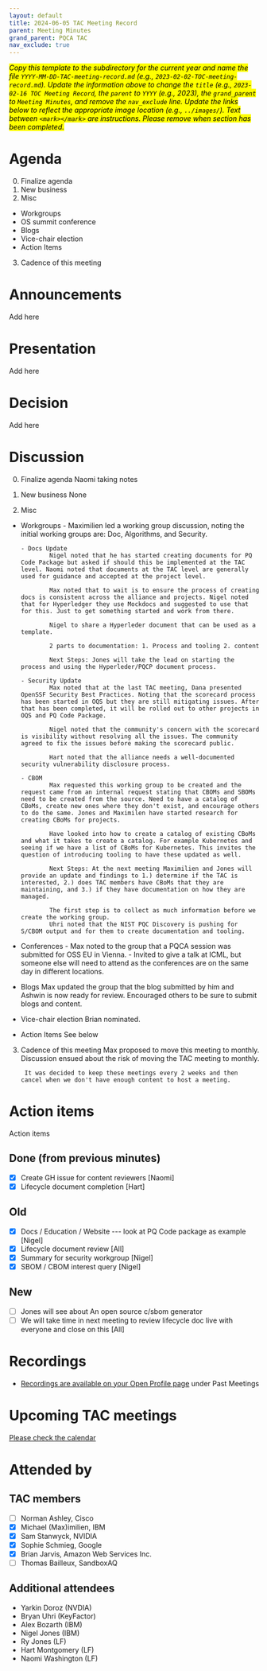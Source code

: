 ```yaml
---
layout: default
title: 2024-06-05 TAC Meeting Record
parent: Meeting Minutes
grand_parent: PQCA TAC
nav_exclude: true
---
```

<mark>_Copy this template to the subdirectory for the current year and name the file `YYYY-MM-DD-TAC-meeting-record.md` (e.g., `2023-02-02-TOC-meeting-record.md`). Update the information above to change the `title` (e.g., `2023-02-16 TOC Meeting Record`, the `parent` to `YYYY` (e.g., 2023), the `grand_parent` to `Meeting Minutes`, and remove the `nav_exclude` line. Update the links below to reflect the appropriate image location (e.g., `../images/`). Text between `<mark></mark>` are instructions. Please remove when section has been completed._
</mark>

# Agenda
0. Finalize agenda
1. New business
2. Misc
  - Workgroups
  - OS summit conference
  - Blogs
  - Vice-chair election 
  - Action Items
3. Cadence of this meeting

# Announcements
Add here

# Presentation
Add here

# Decision
Add here

# Discussion

0. Finalize agenda
Naomi taking notes

1. New business
None

2. Misc
  - Workgroups
		- Maximilien led a working group discussion, noting the initial working groups are: Doc, Algorithms, and Security.

		- Docs Update
				Nigel noted that he has started creating documents for PQ Code Package but asked if should this be implemented at the TAC level. Naomi noted that documents at the TAC level are generally used for guidance and accepted at the project level.

				Max noted that to wait is to ensure the process of creating docs is consistent across the alliance and projects. Nigel noted that for Hyperledger they use Mockdocs and suggested to use that for this. Just to get something started and work from there.

				Nigel to share a Hyperleder document that can be used as a template.

				2 parts to documentation: 1. Process and tooling 2. content

				Next Steps: Jones will take the lead on starting the process and using the Hyperleder/PQCP document process.

		- Security Update
				Max noted that at the last TAC meeting, Dana presented OpenSSF Security Best Practices. Noting that the scorecard process has been started in OQS but they are still mitigating issues. After that has been completed, it will be rolled out to other projects in OQS and PQ Code Package.

				Nigel noted that the community's concern with the scorecard is visibility without resolving all the issues. The community agreed to fix the issues before making the scorecard public.

				Hart noted that the alliance needs a well-documented security vulnerability disclosure process.

		- CBOM
				Max requested this working group to be created and the request came from an internal request stating that CBOMs and SBOMs need to be created from the source. Need to have a catalog of CBoMs, create new ones where they don't exist, and encourage others to do the same. Jones and Maximilen have started research for creating CBoMs for projects.

				Have looked into how to create a catalog of existing CBoMs and what it takes to create a catalog. For example Kubernetes and seeing if we have a list of CBoMs for Kubernetes. This invites the question of introducing tooling to have these updated as well.

				Next Steps: At the next meeting Maximilien and Jones will provide an update and findings to 1.) determine if the TAC is interested, 2.) does TAC members have CBoMs that they are maintaining, and 3.) if they have documentation on how they are managed.

				The first step is to collect as much information before we create the working group.
				Uhri noted that the NIST PQC Discovery is pushing for S/CBOM output and for them to create documentation and tooling.

  - Conferences
		- Max noted to the group that a PQCA session was submitted for OSS EU in Vienna.
		- Invited to give a talk at ICML, but someone else will need to attend as the conferences are on the same day in different locations.

  - Blogs
		Max updated the group that the blog submitted by him and Ashwin is now ready for review. Encouraged others to be sure to submit blogs and content.

  - Vice-chair election 
		Brian nominated.
		
  - Action Items
		See below

3. Cadence of this meeting
		Max proposed to move this meeting to monthly. Discussion ensued about the risk of moving the TAC meeting to monthly.

		It was decided to keep these meetings every 2 weeks and then cancel when we don't have enough content to host a meeting.

# Action items
Action items

 ## Done (from previous minutes)

 * [x] Create GH issue for content reviewers [Naomi]
 * [x] Lifecycle document completion [Hart]

 ## Old

 * [x] Docs / Education / Website --- look at PQ Code package as example [Nigel]
 * [x] Lifecycle document review [All] <link>
 * [x] Summary for security workgroup [Nigel]
 * [x] SBOM / CBOM interest query [Nigel]

 ## New
 * [ ] Jones will see about An open source c/sbom generator
 * [ ] We will take time in next meeting to review lifecycle doc live with everyone and close on this [All]

# Recordings

* [Recordings are available on your Open Profile page](https://openprofile.dev/my-meetings) under Past Meetings

# Upcoming TAC meetings

[Please check the calendar](https://pqca.org/calendar/)

# Attended by

## TAC members

* [ ] Norman Ashley, Cisco
* [x] Michael (Max)imilien, IBM
* [x] Sam Stanwyck, NVIDIA
* [x] Sophie Schmieg, Google
* [x] Brian Jarvis, Amazon Web Services Inc.
* [ ] Thomas Bailleux, SandboxAQ

## Additional attendees
* Yarkin Doroz (NVDIA)
* Bryan Uhri (KeyFactor)
* Alex Bozarth (IBM)
* Nigel Jones (IBM)
* Ry Jones (LF)
* Hart Montgomery (LF)
* Naomi Washington (LF)
